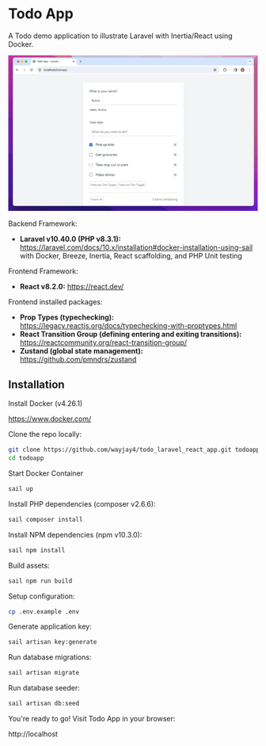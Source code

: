 # Todo App

A Todo demo application to illustrate Laravel with Inertia/React using Docker.

![TodoApp_screenshot.png](public/images/TodoApp_screenshot.png)

Backend Framework:
- **Laravel v10.40.0 (PHP v8.3.1):** https://laravel.com/docs/10.x/installation#docker-installation-using-sail
with Docker, Breeze, Inertia, React scaffolding, and PHP Unit testing

Frontend Framework:
- **React v8.2.0:** https://react.dev/

Frontend installed packages:
- **Prop Types (typechecking):** https://legacy.reactjs.org/docs/typechecking-with-proptypes.html
- **React Transition Group (defining entering and exiting transitions):** https://reactcommunity.org/react-transition-group/
- **Zustand (global state management):** https://github.com/pmndrs/zustand

## Installation

Install Docker (v4.26.1)

https://www.docker.com/

Clone the repo locally:

```sh
git clone https://github.com/wayjay4/todo_laravel_react_app.git todoapp
cd todoapp
```

Start Docker Container

```sh
sail up
```

Install PHP dependencies (composer v2.6.6):

```sh
sail composer install
```

Install NPM dependencies (npm v10.3.0):

```sh
sail npm install
```

Build assets:

```sh
sail npm run build
```

Setup configuration:

```sh
cp .env.example .env
```

Generate application key:

```sh
sail artisan key:generate
```

Run database migrations:

```sh
sail artisan migrate
```

Run database seeder:

```sh
sail artisan db:seed
```

You're ready to go! Visit Todo App in your browser:

http://localhost

